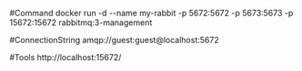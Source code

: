 ﻿#Command 
docker run -d --name my-rabbit -p 5672:5672 -p 5673:5673 -p 15672:15672 rabbitmq:3-management

#ConnectionString
amqp://guest:guest@localhost:5672

#Tools
http://localhost:15672/

